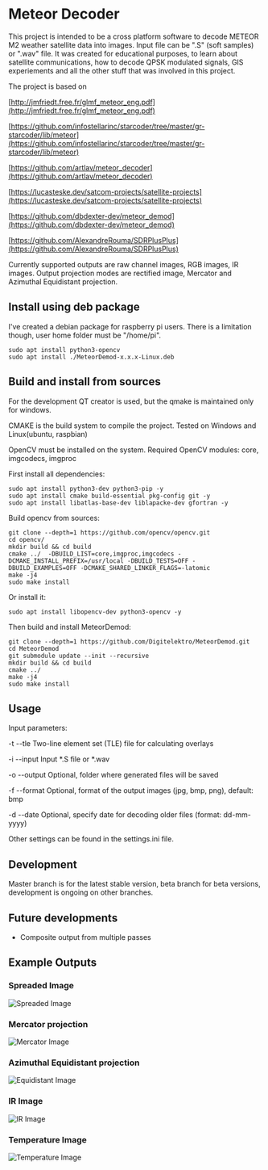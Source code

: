 # Meteor Decoder

This project is intended to be a cross platform software to decode METEOR M2 weather satellite data into images. Input file can be ".S" (soft samples) or ".wav" file.
It was created for educational purposes, to learn about satellite communications, how to decode QPSK modulated signals, GIS experiements and all the other stuff that was involved in this project. 

The project is based on 

[http://jmfriedt.free.fr/glmf_meteor_eng.pdf](http://jmfriedt.free.fr/glmf_meteor_eng.pdf)

[https://github.com/infostellarinc/starcoder/tree/master/gr-starcoder/lib/meteor](https://github.com/infostellarinc/starcoder/tree/master/gr-starcoder/lib/meteor)

[https://github.com/artlav/meteor_decoder](https://github.com/artlav/meteor_decoder)

[https://lucasteske.dev/satcom-projects/satellite-projects](https://lucasteske.dev/satcom-projects/satellite-projects)

[https://github.com/dbdexter-dev/meteor_demod](https://github.com/dbdexter-dev/meteor_demod)

[https://github.com/AlexandreRouma/SDRPlusPlus](https://github.com/AlexandreRouma/SDRPlusPlus)


Currently supported outputs are raw channel images, RGB images, IR images. Output projection modes are rectified image, Mercator and Azimuthal Equidistant projection.

## Install using deb package
I've created a debian package for raspberry pi users. There is a limitation though, user home folder must be "/home/pi". 

```
sudo apt install python3-opencv
sudo apt install ./MeteorDemod-x.x.x-Linux.deb
```


## Build and install from sources
For the development QT creator is used, but the qmake is maintained only for windows.

CMAKE is the build system to compile the project. Tested on Windows and Linux(ubuntu, raspbian)

OpenCV must be installed on the system. Required OpenCV modules: core, imgcodecs, imgproc

First install all dependencies:

```
sudo apt install python3-dev python3-pip -y
sudo apt install cmake build-essential pkg-config git -y
sudo apt install libatlas-base-dev liblapacke-dev gfortran -y
```

Build opencv from sources:

```
git clone --depth=1 https://github.com/opencv/opencv.git
cd opencv/
mkdir build && cd build
cmake ../  -DBUILD_LIST=core,imgproc,imgcodecs -DCMAKE_INSTALL_PREFIX=/usr/local -DBUILD_TESTS=OFF -DBUILD_EXAMPLES=OFF -DCMAKE_SHARED_LINKER_FLAGS=-latomic
make -j4
sudo make install
```

Or install it:

```
sudo apt install libopencv-dev python3-opencv -y
```


Then build and install MeteorDemod:

```
git clone --depth=1 https://github.com/Digitelektro/MeteorDemod.git
cd MeteorDemod
git submodule update --init --recursive
mkdir build && cd build
cmake ../
make -j4
sudo make install
```

## Usage
Input parameters:

-t --tle        Two-line element set (TLE) file for calculating overlays

-i --input      Input *.S file or *.wav

-o --output     Optional, folder where generated files will be saved

-f --format     Optional, format of the output images (jpg, bmp, png), default: bmp

-d --date       Optional, specify date for decoding older files (format: dd-mm-yyyy)

Other settings can be found in the settings.ini file.


## Development
Master branch is for the latest stable version, beta branch for beta versions, development is ongoing on other branches.

## Future developments
 - Composite output from multiple passes
 
 
## Example Outputs

### Spreaded Image

![Spreaded Image](media/spreaded.jpg)

### Mercator projection

![Mercator Image](media/mercator.jpg)

### Azimuthal Equidistant projection

![Equidistant Image](media/equidistant.jpg)

### IR Image

![IR Image](media/equidistant_IR.jpg)

### Temperature Image

![Temperature Image](media/equidistant_thermal.jpg)
